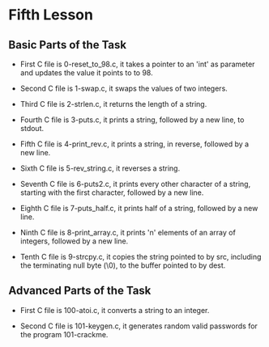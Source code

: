 # Fifth Lesson

## Basic Parts of the Task

- First C file is 0-reset_to_98.c, it takes a pointer to an 'int' as parameter and updates the value it points to to 98.

- Second C file is 1-swap.c, it swaps the values of two integers.

- Third C file is 2-strlen.c, it returns the length of a string.

- Fourth C file is 3-puts.c, it prints a string, followed by a new line, to stdout.

- Fifth C file is 4-print_rev.c, it prints a string, in reverse, followed by a new line.

- Sixth C file is 5-rev_string.c, it reverses a string.

- Seventh C file is 6-puts2.c, it prints every other character of a string, starting with the first character, followed by a new line.

- Eighth C file is 7-puts_half.c, it prints half of a string, followed by a new line.

- Ninth C file is 8-print_array.c, it prints 'n' elements of an array of integers, followed by a new line.

- Tenth C file is 9-strcpy.c, it copies the string pointed to by src, including the terminating null byte (\0), to the buffer pointed to by dest.

## Advanced Parts of the Task

- First C file is 100-atoi.c, it converts a string to an integer.

- Second C file is 101-keygen.c, it generates random valid passwords for the program 101-crackme.
